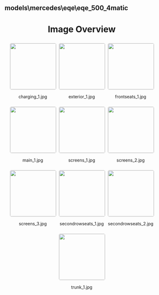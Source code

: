 ## models\mercedes\eqe\eqe_500_4matic

<style>
    .image-gallery {
        display: flex;
        flex-wrap: wrap;
        gap: 10px;
        justify-content: center;
        padding: 10px;
    }
    .image-gallery img {
        width: 150px;
        height: auto;
        border: 1px solid #ddd;
        border-radius: 5px;
    }
    .image-gallery div {
        flex: 1 1 calc(33.333% - 20px); /* Three images per row on large screens */
        max-width: 150px;
        text-align: center;
    }
    @media (max-width: 768px) {
        .image-gallery div {
            flex: 1 1 calc(50% - 20px); /* Two images per row on medium screens */
        }
    }
    @media (max-width: 480px) {
        .image-gallery div {
            flex: 1 1 100%; /* One image per row on small screens */
        }
    }
</style>
<h1 style ="text-align: center;"> Image Overview </h1> <div class="image-gallery">
<div>
<img src="https://media.evkx.net/multimedia/models/mercedes/eqe/eqe_500_4matic/charging_1_st.jpg">
<p>charging_1.jpg</p>
</div>
<div>
<img src="https://media.evkx.net/multimedia/models/mercedes/eqe/eqe_500_4matic/exterior_1_st.jpg">
<p>exterior_1.jpg</p>
</div>
<div>
<img src="https://media.evkx.net/multimedia/models/mercedes/eqe/eqe_500_4matic/frontseats_1_st.jpg">
<p>frontseats_1.jpg</p>
</div>
<div>
<img src="https://media.evkx.net/multimedia/models/mercedes/eqe/eqe_500_4matic/main_1_st.jpg">
<p>main_1.jpg</p>
</div>
<div>
<img src="https://media.evkx.net/multimedia/models/mercedes/eqe/eqe_500_4matic/screens_1_st.jpg">
<p>screens_1.jpg</p>
</div>
<div>
<img src="https://media.evkx.net/multimedia/models/mercedes/eqe/eqe_500_4matic/screens_2_st.jpg">
<p>screens_2.jpg</p>
</div>
<div>
<img src="https://media.evkx.net/multimedia/models/mercedes/eqe/eqe_500_4matic/screens_3_st.jpg">
<p>screens_3.jpg</p>
</div>
<div>
<img src="https://media.evkx.net/multimedia/models/mercedes/eqe/eqe_500_4matic/secondrowseats_1_st.jpg">
<p>secondrowseats_1.jpg</p>
</div>
<div>
<img src="https://media.evkx.net/multimedia/models/mercedes/eqe/eqe_500_4matic/secondrowseats_2_st.jpg">
<p>secondrowseats_2.jpg</p>
</div>
<div>
<img src="https://media.evkx.net/multimedia/models/mercedes/eqe/eqe_500_4matic/trunk_1_st.jpg">
<p>trunk_1.jpg</p>
</div>
</div>
